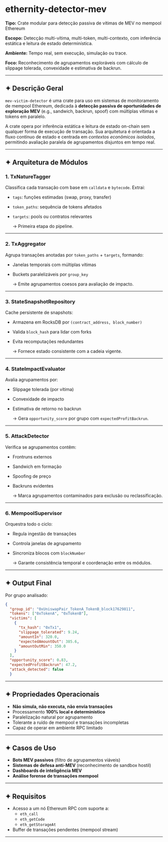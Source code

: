 # ethernity-detector-mev

**Tipo:** Crate modular para detecção passiva de vítimas de MEV no mempool Ethereum

**Escopo:** Detecção multi-vítima, multi-token, multi-contexto, com inferência estática e leitura de estado determinística.

**Ambiente:** Tempo real, sem execução, simulação ou trace.

**Foco:** Reconhecimento de agrupamentos exploráveis com cálculo de slippage tolerada, convexidade e estimativa de backrun.

---

## ✦ Descrição Geral

`mev-victim-detector` é uma crate para uso em sistemas de monitoramento de mempool Ethereum, dedicada à **detecção passiva de oportunidades de exploração MEV** (e.g., sandwich, backrun, spoof) com múltiplas vítimas e tokens em paralelo.

A crate opera por inferência estática e leitura de estado on-chain sem qualquer forma de execução de transação. Sua arquitetura é orientada a fluxo contínuo de estado e centrada em *contextos econômicos isolados*, permitindo avaliação paralela de agrupamentos disjuntos em tempo real.

---

## ✦ Arquitetura de Módulos

### 1. **TxNatureTagger**

Classifica cada transação com base em `calldata` e `bytecode`. Extrai:

- `tags`: funções estimadas (swap, proxy, transfer)
- `token_paths`: sequência de tokens afetados
- `targets`: pools ou contratos relevantes

  → Primeira etapa do pipeline.


---

### 2. **TxAggregator**

Agrupa transações anotadas por `token_paths` + `targets`, formando:

- Janelas temporais com múltiplas vítimas
- Buckets paralelizáveis por `group_key`

  → Emite agrupamentos coesos para avaliação de impacto.


---

### 3. **StateSnapshotRepository**

Cache persistente de snapshots:

- Armazena em RocksDB por `(contract_address, block_number)`
- Valida `block_hash` para lidar com forks
- Evita recomputações redundantes

  → Fornece estado consistente com a cadeia vigente.


---

### 4. **StateImpactEvaluator**

Avalia agrupamentos por:

- Slippage tolerada (por vítima)
- Convexidade de impacto
- Estimativa de retorno no backrun

  → Gera `opportunity_score` por grupo com `expectedProfitBackrun`.


---

### 5. **AttackDetector**

Verifica se agrupamentos contêm:

- Frontruns externos
- Sandwich em formação
- Spoofing de preço
- Backruns evidentes

  → Marca agrupamentos contaminados para exclusão ou reclassificação.


---

### 6. **MempoolSupervisor**

Orquestra todo o ciclo:

- Regula ingestão de transações
- Controla janelas de agrupamento
- Sincroniza blocos com `blockNumber`

  → Garante consistência temporal e coordenação entre os módulos.


---

## ✦ Output Final

Por grupo analisado:

```json
{
  "group_id": "0xUniswapPair_TokenA_TokenB_block17629811",
  "tokens": ["0xTokenA", "0xTokenB"],
  "victims": [
    {
      "tx_hash": "0xTx1",
      "slippage_tolerated": 9.24,
      "amountIn": 320.0,
      "expectedAmountOut": 385.6,
      "amountOutMin": 350.0
    }
  ],
  "opportunity_score": 0.83,
  "expectedProfitBackrun": 47.2,
  "attack_detected": false
  }
```

---

## ✦ Propriedades Operacionais

- **Não simula, não executa, não envia transações**
- Processamento **100% local e determinístico**
- Paralelização natural por agrupamento
- Tolerante a ruído de mempool e transações incompletas
- Capaz de operar em ambiente RPC limitado

---

## ✦ Casos de Uso

- **Bots MEV passivos** (filtro de agrupamentos viáveis)
- **Sistemas de defesa anti-MEV** (reconhecimento de sandbox hostil)
- **Dashboards de inteligência MEV**
- **Análise forense de transações mempool**

---

## ✦ Requisitos

- Acesso a um nó Ethereum RPC com suporte a:
    - `eth_call`
    - `eth_getCode`
    - `eth_getStorageAt`
- Buffer de transações pendentes (mempool stream)

---